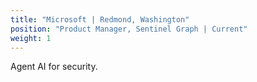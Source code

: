```yaml
---
title: "Microsoft | Redmond, Washington"
position: "Product Manager, Sentinel Graph | Current"
weight: 1
---
```


Agent AI for security. 
